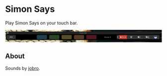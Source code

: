 # Simon Says

Play Simon Says on your touch bar.

![Touch bar](https://raw.githubusercontent.com/simonbs/simonsays/master/touchbar.gif)

## About

Sounds by [jobro](https://www.freesound.org/people/jobro/packs/2489).

